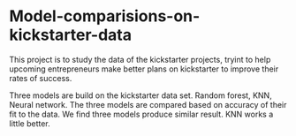 # Model-comparisions-on-kickstarter-data

This project is to study the data of the kickstarter projects, 
tryint to help upcoming entrepreneurs make better plans on kickstarter to improve their rates of success.

Three models are build on the kickstarter data set. Random forest, KNN, Neural network. The three models are compared based on 
accuracy of their fit to the data. We find three models produce similar result. KNN works a little better.
